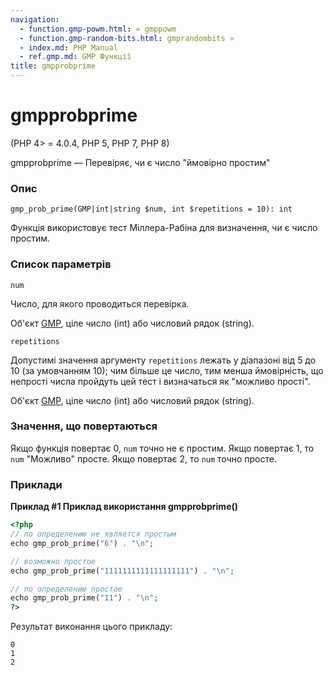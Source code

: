 ```yaml
---
navigation:
  - function.gmp-powm.html: « gmppowm
  - function.gmp-random-bits.html: gmprandombits »
  - index.md: PHP Manual
  - ref.gmp.md: GMP Функції
title: gmpprobprime
---
```

# gmpprobprime

(PHP 4> = 4.0.4, PHP 5, PHP 7, PHP 8)

gmpprobprime — Перевіряє, чи є число "ймовірно простим"

### Опис

```methodsynopsis
gmp_prob_prime(GMP|int|string $num, int $repetitions = 10): int
```

Функція використовує тест Міллера-Рабіна для визначення, чи є число простим.

### Список параметрів

`num`

Число, для якого проводиться перевірка.

Об'єкт [GMP](class.gmp.md), ціле число (int) або числовий рядок (string).

`repetitions`

Допустимі значення аргументу `repetitions` лежать у діапазоні від 5 до 10 (за умовчанням 10); чим більше це число, тим менша ймовірність, що непрості числа пройдуть цей тест і визначаться як "можливо прості".

Об'єкт [GMP](class.gmp.md), ціле число (int) або числовий рядок (string).

### Значення, що повертаються

Якщо функція повертає 0, `num` точно не є простим. Якщо повертає 1, то `num` "Можливо" просте. Якщо повертає 2, то `num` точно просте.

### Приклади

**Приклад #1 Приклад використання **gmpprobprime()****

```php
<?php
// по определению не является простым
echo gmp_prob_prime("6") . "\n";

// возможно простое
echo gmp_prob_prime("1111111111111111111") . "\n";

// по определению простое
echo gmp_prob_prime("11") . "\n";
?>
```

Результат виконання цього прикладу:

```
0
1
2
```
